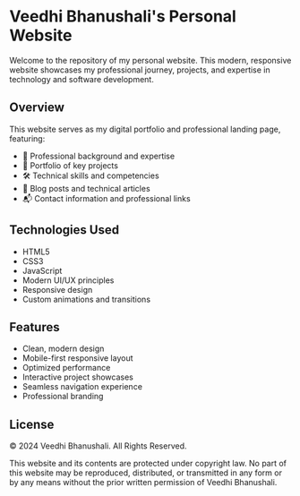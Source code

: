 # Veedhi Bhanushali's Personal Website

Welcome to the repository of my personal website. This modern, responsive website showcases my professional journey, projects, and expertise in technology and software development.

## Overview

This website serves as my digital portfolio and professional landing page, featuring:

- 🎯 Professional background and expertise
- 💼 Portfolio of key projects
- 🛠️ Technical skills and competencies
- 📝 Blog posts and technical articles
- 📬 Contact information and professional links

## Technologies Used

- HTML5
- CSS3
- JavaScript
- Modern UI/UX principles
- Responsive design
- Custom animations and transitions

## Features

- Clean, modern design
- Mobile-first responsive layout
- Optimized performance
- Interactive project showcases
- Seamless navigation experience
- Professional branding

## License

© 2024 Veedhi Bhanushali. All Rights Reserved.

This website and its contents are protected under copyright law. No part of this website may be reproduced, distributed, or transmitted in any form or by any means without the prior written permission of Veedhi Bhanushali.
